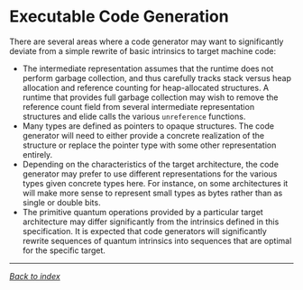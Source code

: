 # Executable Code Generation

There are several areas where a code generator may want to significantly deviate
from a simple rewrite of basic intrinsics to target machine code:

- The intermediate representation assumes that the runtime does not perform
  garbage collection, and thus carefully tracks stack versus heap allocation
  and reference counting for heap-allocated structures. A runtime that provides
  full garbage collection may wish to remove the reference count field from several
  intermediate representation structures and elide calls the various `unreference` functions.
- Many types are defined as pointers to opaque structures. The code generator
  will need to either provide a concrete realization of the structure or replace
  the pointer type with some other representation entirely.
- Depending on the characteristics of the target architecture, the code generator
  may prefer to use different representations for the various types given concrete
  types here. For instance, on some architectures it will make more sense to represent
  small types as bytes rather than as single or double bits.
- The primitive quantum operations provided by a particular target architecture
  may differ significantly from the intrinsics defined in this specification.
  It is expected that code generators will significantly rewrite sequences of
  quantum intrinsics into sequences that are optimal for the specific target.

---
_[Back to index](README.md)_
